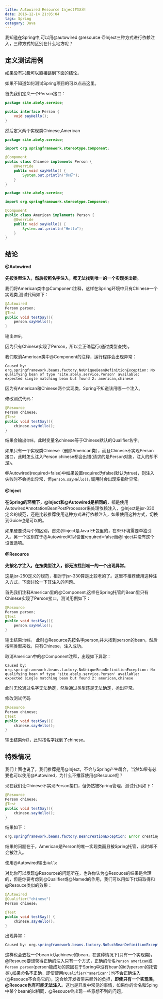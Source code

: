 ```yaml
---
title: Autowired Resource Inject的区别
date: 2016-12-14 21:05:04
tags: Spring
category: Java
---
```

我知道在Spring中,可以用@autowired @resource @Inject三种方式进行依赖注入，三种方式的区别在什么地方呢？
<!--more-->
## 定义测试用例
如果没有兴趣可以直接跳到下面的[结论](#结论)。

如果不知道如何测试Spring项目的可以点击这里。

首先我们定义一个Person接口：
```java
package site.abely.service;

public interface Person {
    void sayHello();
}
```
然后定义两个实现类Chinese,American
```java
package site.abely.service;

import org.springframework.stereotype.Component;

@Component
public class Chinese implements Person {
    @Override
    public void sayHello() {
        System.out.println("你好");
    }
}
```

```java
package site.abely.service;

import org.springframework.stereotype.Component;

@Component
public class American implements Person {
    @Override
    public void sayHello() {
        System.out.println("Hello");
    }
}
```


## 结论
#### @Autowired
**先按类型注入，然后按照名字注入，都无法找到唯一的一个实现类出错。**

我们将American类中@Component注释，这样在Spring环境中只有Chinese一个实现类,测试代码如下：
```java
@Autowired
Person person;
@Test
public void testSay(){
    person.sayHello();
}
```
输出`你好`。

因为只有Chinese实现了Person，所以会正确运行(通过类型查找)。

我们取消American类中@Component的注释，运行程序会出现异常：
```
Caused by: org.springframework.beans.factory.NoUniqueBeanDefinitionException: No qualifying bean of type 'site.abely.service.Person' available: expected single matching bean but found 2: american,chinese
```

因为有American和Chinese两个实现类，Spring不知道该用哪一个注入。

修改测试代码：
```java
@Resource
Person chinese;
@Test
public void testSay(){
    chinese.sayHello();
}
```
结果会输出`你好`。此时变量名chinese等于Chinese默认的Qualifier名字。

如果只有一个实现类Chinese（删除American类），而且Chinese不实现Person接口，此时怎么注入Person chinese都会出错(请求的是Person对象，注入的却不是)。

@Autowired(required=false)中如果设置required为false(默认为true)，则注入失败时不会抛出异常，但`person.sayHello();`调用时会出现空指针异常。

#### @Inject
**在Spring的环境下，@Inject和@Autowired是相同的**，都是使用AutowiredAnnotationBeanPostProcessor来处理依赖注入，@Inject是jsr-330定义的规范，还是比较推荐使用这种方式进行依赖注入，如果使用这种方式，切换到Guice也是可以的。

如果硬要说两个的区别，首先@Inject是Java EE包里的，在SE环境需要单独引入。另一个区别在于@Autowired可以设置required=false而@Inject并没有这个设置选项。

#### @Resource
**先按名字注入，在按类型注入，都无法找到唯一的一个出现异常**。

这是jsr-250定义的规范，相对于jsr-330算是比较老的了。这里不推荐使用这种注入方式，下面讨论一下其注入的问题。

首先我们注释American里的@Component,这样在Spring托管的Bean里只有Chinese实现了Person接口，测试用例如下：
```java
@Resource
Person person;
@Test
public void testSay(){
    person.sayHello();
}
```
输出结果:`你好`。 此时@Resource先按名字person,并未找到person的bean，然后按照类型来找，只有Chinese，注入成功。

取消American中的@Component注释，出现如下异常：
```
Caused by: org.springframework.beans.factory.NoUniqueBeanDefinitionException: No qualifying bean of type 'site.abely.service.Person' available: expected single matching bean but found 2: american,chinese
```
此时无论通过名字无法确定，然后通过类型还是无法确定，抛出异常。

修改测试代码
```java
@Resource
Person chinese;
@Test
public void testSay(){
    chinese.sayHello();
}
```
输出结果`你好`，此时按名字找到了chinese。

## 特殊情况
我们上面也说了，我们推荐是用@Inject，不会与Spring产生耦合，当然如果有必要也可以使用@Autowired，为什么不推荐使用@Resouce呢？

现在我们让Chinese不实现Person接口，但仍然被Spring管理，测试代码如下：
```java
@Resource
Person chinese;
@Test
public void testSay(){
    chinese.sayHello();
}
```
结果如下：
```java
org.springframework.beans.factory.BeanCreationException: Error creating bean with name 'site.abely.service.TestTest': Injection of resource dependencies failed; nested exception is org.springframework.beans.factory.BeanNotOfRequiredTypeException: Bean named 'chinese' is expected to be of type 'site.abely.service.Person' but was actually of type 'site.abely.service.Chinese'
```
结果的问题在于，American是Person的唯一实现类而且被Spring托管，此时却不会被注入。

使用@Autowired输出`Hello`

对比你可以发现@Resource的问题所在，也许你认为@Resouce的结果是合理的，但是你要考虑到@Qualifier或@Named的作用，我们可以用如下代码取得和@Resouce类似的效果：
```java
@Autowired
@Qualifier("chinese")
Person chinese;

@Test
public void testSay() {
    chinese.sayHello();
}
```
出现异常：
```java
Caused by: org.springframework.beans.factory.NoSuchBeanDefinitionException: No qualifying bean of type 'site.abely.service.Person' available: expected at least 1 bean which qualifies as autowire candidate. Dependency annotations: {@org.springframework.beans.factory.annotation.Autowired(required=true), @org.springframework.beans.factory.annotation.Qualifier(value=chinese)}
```
这样也会去找一个bean id为chinese的bean，在这种情况下(只有一个实现类)，@Resouce要想获得正确的注入只有一个方式，正确的命名`Person american`或`Person person`(person能成功的原因在于Spring中没有bean的id为person的托管类),如果命名不正确，即使使用`@Qualifier("american")`也不会正确注入(@Resouce不会鸟它的)，这会给开发者带来额外的负担，**即使只有一个实现类，@Resouce也有可能无法注入**。这也是开发中常见的事情，如果你的命名和Sping中某个bean的id相同，@Resouce会出现一些意想不到的问题。
